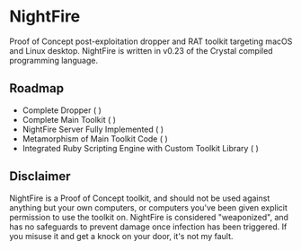 # NightFire
Proof of Concept post-exploitation dropper and RAT toolkit targeting macOS and Linux desktop.
NightFire is written in v0.23 of the Crystal compiled programming language.

## Roadmap

* Complete Dropper ( )
* Complete Main Toolkit ( )
* NightFire Server Fully Implemented ( )
* Metamorphism of Main Toolkit Code ( )
* Integrated Ruby Scripting Engine with Custom Toolkit Library ( )

## Disclaimer
NightFire is a Proof of Concept toolkit, and should not be used against anything but your own computers, or computers you've been given explicit permission to use the toolkit on. NightFire is considered "weaponized", and has no safeguards to prevent damage once infection has been triggered. If you misuse it and get a knock on your door, it's not my fault.
